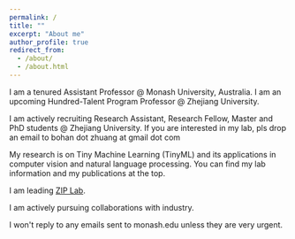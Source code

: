 ```yaml
---
permalink: /
title: ""
excerpt: "About me"
author_profile: true
redirect_from: 
  - /about/
  - /about.html
---
```


I am a tenured Assistant Professor @ Monash University, Australia. I am an upcoming Hundred-Talent Program Professor @ Zhejiang University. 

I am actively recruiting Research Assistant, Research Fellow, Master and PhD students @ Zhejiang University. If you are interested in my lab, pls drop an email to bohan dot zhuang at gmail dot com

My research is on Tiny Machine Learning (TinyML) and its applications in computer vision and natural language processing. You can find my lab information and my publications at the top. 

I am leading [ZIP Lab](https://ziplab.github.io/).

I am actively pursuing collaborations with industry.

I won't reply to any emails sent to monash.edu unless they are very urgent.
